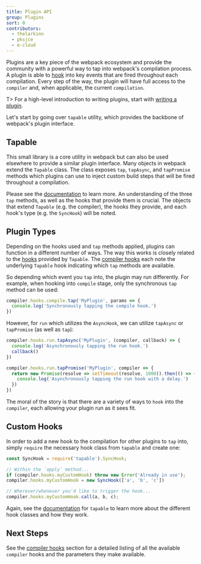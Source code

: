 ```yaml
---
title: Plugin API
group: Plugins
sort: 0
contributors:
  - thelarkinn
  - pksjce
  - e-cloud
---
```


Plugins are a key piece of the webpack ecosystem and provide the community with
a powerful way to tap into webpack's compilation process. A plugin is able to
[hook](/api/compiler-hooks/#hooks) into key events that are fired throughout each compilation. Every step
of the way, the plugin will have full access to the `compiler` and, when
applicable, the current `compilation`.

T> For a high-level introduction to writing plugins, start with
[writing a plugin](/contribute/writing-a-plugin).

Let's start by going over `tapable` utility, which provides the backbone of
webpack's plugin interface.


## Tapable

This small library is a core utility in webpack but can also be used elsewhere
to provide a similar plugin interface. Many objects in webpack extend the
`Tapable` class. The class exposes `tap`, `tapAsync`, and `tapPromise` methods
which plugins can use to inject custom build steps that will be fired
throughout a compilation.

Please see the [documentation](https://github.com/webpack/tapable) to learn
more. An understanding of the three `tap` methods, as well as the hooks that
provide them is crucial. The objects that extend `Tapable` (e.g. the compiler),
the hooks they provide, and each hook's type (e.g. the `SyncHook`) will be
noted.


## Plugin Types

Depending on the hooks used and `tap` methods applied, plugins can function in
a different number of ways. The way this works is closely related to the
[hooks](https://github.com/webpack/tapable#tapable) provided by `Tapable`. The
[compiler hooks](/api/compiler-hooks/#hooks) each note the underlying `Tapable` hook indicating which
`tap` methods are available.

So depending which event you `tap` into, the plugin may run differently. For
example, when hooking into `compile` stage, only the synchronous `tap` method
can be used:

``` js
compiler.hooks.compile.tap('MyPlugin', params => {
  console.log('Synchronously tapping the compile hook.')
})
```

However, for `run` which utilizes the `AsyncHook`, we can utilize `tapAsync`
or `tapPromise` (as well as `tap`):

``` js
compiler.hooks.run.tapAsync('MyPlugin', (compiler, callback) => {
  console.log('Asynchronously tapping the run hook.')
  callback()
})

compiler.hooks.run.tapPromise('MyPlugin', compiler => {
  return new Promise(resolve => setTimeout(resolve, 1000)).then(() => {
    console.log('Asynchronously tapping the run hook with a delay.')
  })
})
```

The moral of the story is that there are a variety of ways to `hook` into the
`compiler`, each allowing your plugin run as it sees fit.


## Custom Hooks

In order to add a new hook to the compilation for other plugins to `tap` into,
simply `require` the necessary hook class from `tapable` and create one:

``` js
const SyncHook = require('tapable').SyncHook;

// Within the `apply` method...
if (compiler.hooks.myCustomHook) throw new Error('Already in use');
compiler.hooks.myCustomHook = new SyncHook(['a', 'b', 'c'])

// Wherever/whenever you'd like to trigger the hook...
compiler.hooks.myCustomHook.call(a, b, c);
```

Again, see the [documentation](/api/tapable/) for `tapable` to learn more about the
different hook classes and how they work.


## Next Steps

See the [compiler hooks](/api/compiler-hooks/) section for a detailed listing of all the available
`compiler` hooks and the parameters they make available.
